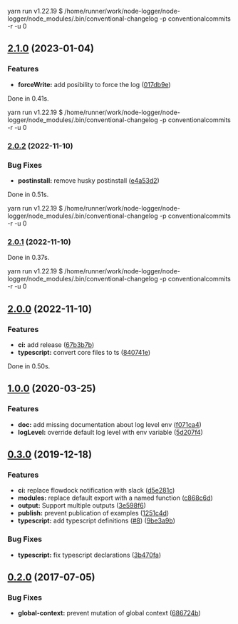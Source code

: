 yarn run v1.22.19
$ /home/runner/work/node-logger/node-logger/node_modules/.bin/conventional-changelog -p conventionalcommits -r -u 0
## [2.1.0](https://github.com/ekino/node-logger/compare/v2.0.2...v2.1.0) (2023-01-04)


### Features

* **forceWrite:** add posibility to force the log ([017db9e](https://github.com/ekino/node-logger/commit/017db9ea5dc81a536840a300adeea3e2b3f4eb83))

Done in 0.41s.



yarn run v1.22.19
$ /home/runner/work/node-logger/node-logger/node_modules/.bin/conventional-changelog -p conventionalcommits -r -u 0
### [2.0.2](https://github.com/ekino/node-logger/compare/v2.0.1...v2.0.2) (2022-11-10)


### Bug Fixes

* **postinstall:** remove husky postinstall ([e4a53d2](https://github.com/ekino/node-logger/commit/e4a53d28b4378a3bbc92445e8acdbc09d7034234))

Done in 0.51s.



yarn run v1.22.19
$ /home/runner/work/node-logger/node-logger/node_modules/.bin/conventional-changelog -p conventionalcommits -r -u 0
### [2.0.1](https://github.com/ekino/node-logger/compare/v2.0.0...v2.0.1) (2022-11-10)

Done in 0.37s.



yarn run v1.22.19
$ /home/runner/work/node-logger/node-logger/node_modules/.bin/conventional-changelog -p conventionalcommits -r -u 0
## [2.0.0](https://github.com/ekino/node-logger/compare/v1.0.0...v2.0.0) (2022-11-10)


### Features

* **ci:** add release ([67b3b7b](https://github.com/ekino/node-logger/commit/67b3b7baa2b260695d35227d1374aecb145b4622))
* **typescript:** convert core files to ts ([840741e](https://github.com/ekino/node-logger/commit/840741e296714e4022de8e33a58e3495f6789d3f))

Done in 0.50s.



## [1.0.0](https://github.com/ekino/node-logger/compare/v0.3.0...v1.0.0) (2020-03-25)


### Features

* **doc:** add missing documentation about log level env ([f071ca4](https://github.com/ekino/node-logger/commit/f071ca4ec160350f25c5dff4dec044d92c77d47e))
* **logLevel:** override default log level with env variable ([5d207f4](https://github.com/ekino/node-logger/commit/5d207f4aa4ae2da220137a1753ea9967b2ce12d3))

## [0.3.0](https://github.com/ekino/node-logger/compare/v0.2.0...v0.3.0) (2019-12-18)


### Features

* **ci:** replace flowdock notification with slack ([d5e281c](https://github.com/ekino/node-logger/commit/d5e281c413b30fa26ac8767312be4893637a1d06))
* **modules:** replace default export with a named function ([c868c6d](https://github.com/ekino/node-logger/commit/c868c6d00d35155fb3c60b65cd8598392fc78b7a))
* **output:** Support multiple outputs ([3e598f6](https://github.com/ekino/node-logger/commit/3e598f62acbbd39f9a5e93f9e322ff981690a830))
* **publish:** prevent publication of examples ([1251c4d](https://github.com/ekino/node-logger/commit/1251c4d6247fc78fc3fd9228a1fbf6ca15038f20))
* **typescript:** add typescript definitions ([#8](https://github.com/ekino/node-logger/issues/8)) ([9be3a9b](https://github.com/ekino/node-logger/commit/9be3a9bf7906c33408875a7ade86442729284176))


### Bug Fixes

* **typescript:** fix typescript declarations ([3b470fa](https://github.com/ekino/node-logger/commit/3b470fab9de160c098665f3aceab220fff5a4711))

## [0.2.0](https://github.com/ekino/node-logger/compare/686724b43bc398c9ddf6fcd62ab515c377e4cb51...v0.2.0) (2017-07-05)


### Bug Fixes

* **global-context:** prevent mutation of global context ([686724b](https://github.com/ekino/node-logger/commit/686724b43bc398c9ddf6fcd62ab515c377e4cb51))
